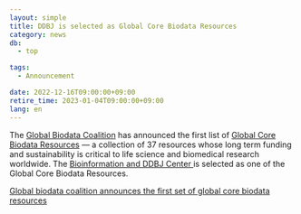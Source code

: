 ```yaml
---
layout: simple
title: DDBJ is selected as Global Core Biodata Resources
category: news
db:
  - top

tags:
  - Announcement

date: 2022-12-16T09:00:00+09:00
retire_time: 2023-01-04T09:00:00+09:00
lang: en
---
```


The [Global Biodata Coalition](https://globalbiodata.org/) has announced the first list of [Global Core Biodata Resources](https://globalbiodata.org/global-biodata-coalition-announces-the-first-set-of-global-core-biodata-resources/) — a collection of 37 resources whose long term funding and sustainability is critical to life science and biomedical research worldwide. The [Bioinformation and DDBJ Center ](https://www.ddbj.nig.ac.jp/index-e.html) is selected as one of the Global Core Biodata Resources. 

[Global biodata coalition announces the first set of global core biodata resources](https://globalbiodata.org/global-biodata-coalition-announces-the-first-set-of-global-core-biodata-resources/)


